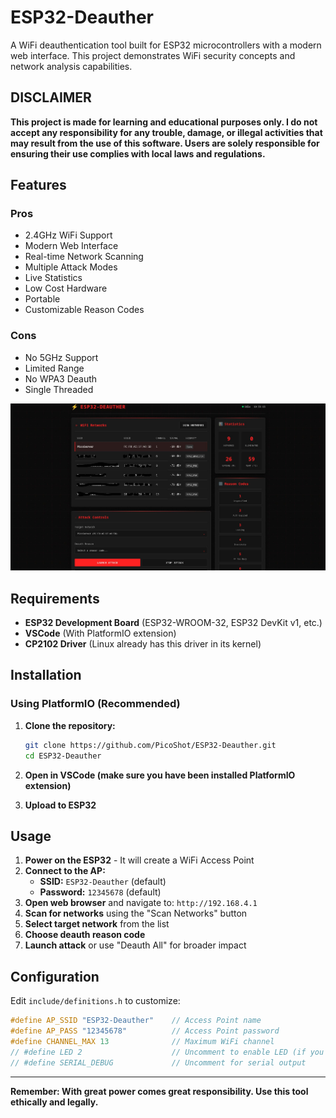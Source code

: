 # ESP32-Deauther

A WiFi deauthentication tool built for ESP32 microcontrollers with a modern web interface. This project demonstrates WiFi security concepts and network analysis capabilities.

## DISCLAIMER

**This project is made for learning and educational purposes only. I do not accept any responsibility for any trouble, damage, or illegal activities that may result from the use of this software. Users are solely responsible for ensuring their use complies with local laws and regulations.**

## Features

 ### Pros

  - 2.4GHz WiFi Support
  - Modern Web Interface
  - Real-time Network Scanning
  - Multiple Attack Modes
  - Live Statistics
  - Low Cost Hardware
  - Portable
  - Customizable Reason Codes

 ### Cons

  - No 5GHz Support
  - Limited Range
  - No WPA3 Deauth
  - Single Threaded


<p align="center">
  <img src="images/main-page.jpg" alt="Main Page" width="600"/>
</p>

  
## Requirements

- **ESP32 Development Board** (ESP32-WROOM-32, ESP32 DevKit v1, etc.)
- **VSCode** (With PlatformIO extension)
- **CP2102 Driver** (Linux already has this driver in its kernel)
## Installation

### Using PlatformIO (Recommended)

1. **Clone the repository:**
   ```bash
   git clone https://github.com/PicoShot/ESP32-Deauther.git
   cd ESP32-Deauther
   ```

2. **Open in VSCode (make sure you have been installed PlatformIO extension)**

3. **Upload to ESP32**

##  Usage

1. **Power on the ESP32** - It will create a WiFi Access Point
2. **Connect to the AP:**
   - **SSID:** `ESP32-Deauther` (default)
   - **Password:** `12345678` (default)
3. **Open web browser** and navigate to: `http://192.168.4.1`
4. **Scan for networks** using the "Scan Networks" button
5. **Select target network** from the list
6. **Choose deauth reason code**
7. **Launch attack** or use "Deauth All" for broader impact

## Configuration

Edit `include/definitions.h` to customize:

```cpp
#define AP_SSID "ESP32-Deauther"    // Access Point name
#define AP_PASS "12345678"          // Access Point password
#define CHANNEL_MAX 13              // Maximum WiFi channel
// #define LED 2                    // Uncomment to enable LED (if you have one)
// #define SERIAL_DEBUG             // Uncomment for serial output
```

---

**Remember: With great power comes great responsibility. Use this tool ethically and legally.**